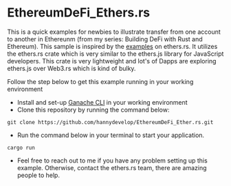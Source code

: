 # EthereumDeFi_Ethers.rs

This is a quick examples for newbies to illustrate transfer from one account to another in Ethereunm (from my series: Building DeFi with Rust and Ethereum). This sample is inspired by the [examples](https://github.com/gakonst/ethers-rs/tree/master/ethers/examples) on ethers.rs. 
It utilizes the ethers.rs crate which is very similar to the ethers.js library for JavaScript developers. This crate is very lightweight and lot's of Dapps are exploring ethers.js over Web3.rs which is kind of bulky.

Follow the step below to get this example running in your working environment
- Install and set-up [Ganache CLI](https://www.npmjs.com/package/ganache-cli) in your working environment
- Clone this repository by running the command below:

```
git clone https://github.com/hannydevelop/EthereumDeFi_Ether.rs.git
```

- Run the command below in your terminal to start your application.

```
cargo run
```

- Feel free to reach out to me if you have any problem setting up this example. Otherwise, contact the ethers.rs team, there are amazing people to help.
